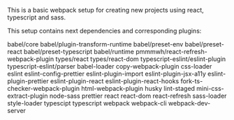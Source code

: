 This is a basic webpack setup for creating new projects using react, typescript and sass.

This setup contains next dependencies and corresponding plugins:

  babel/core
  babel/plugin-transform-runtime
  babel/preset-env
  babel/preset-react
  babel/preset-typescript
  babel/runtime
  pmmmwh/react-refresh-webpack-plugin
  types/react
  types/react-dom
  typescript-eslint/eslint-plugin
  typescript-eslint/parser
  babel-loader
  copy-webpack-plugin
  css-loader
  eslint
  eslint-config-prettier
  eslint-plugin-import
  eslint-plugin-jsx-a11y
  eslint-plugin-prettier
  eslint-plugin-react
  eslint-plugin-react-hooks
  fork-ts-checker-webpack-plugin
  html-webpack-plugin
  husky
  lint-staged
  mini-css-extract-plugin
  node-sass
  prettier
  react
  react-dom
  react-refresh
  sass-loader
  style-loader
  typescipt
  typescript
  webpack
  webpack-cli
  webpack-dev-server